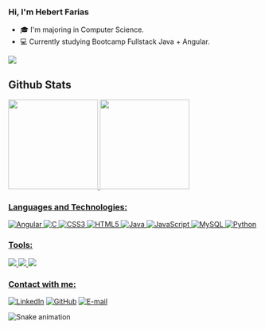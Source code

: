 ### Hi, I'm Hebert Farias

- 🎓 I'm majoring in Computer Science.
- 💻 Currently studying Bootcamp Fullstack Java + Angular.

<div>
  <img src="https://komarev.com/ghpvc/?username=HebertFB&style=flat-square">
</div>

## Github Stats

<div>
  <a href="https://github.com/HebertFB">
  <img height="180em" src="https://github-readme-stats.vercel.app/api?username=HebertFB&show_icons=true&include_all_commits=true&theme=react"/>
  <img height="180em" src="https://github-readme-stats.vercel.app/api/top-langs/?username=HebertFB&layout=compact&theme=react"/>
</div>

### Languages and Technologies:

![Angular](https://img.shields.io/badge/Angular-20232A?style=for-the-badge&logo=angular&logoColor=C3002F)
![C](https://img.shields.io/badge/C-20232A?style=for-the-badge&logo=c)
![CSS3](https://img.shields.io/badge/CSS3-20232A?style=for-the-badge&logo=css3&logoColor=264CE4)
![HTML5](https://img.shields.io/badge/HTML5-20232A?style=for-the-badge&logo=html5)
![Java](https://img.shields.io/badge/Java-20232A?style=for-the-badge&logo=java)
![JavaScript](https://img.shields.io/badge/JavaScript-20232A?style=for-the-badge&logo=javascript)
![MySQL](https://img.shields.io/badge/MySQL-20232A?logo=mysql&logoColor=white&style=for-the-badge)
![Python](https://img.shields.io/badge/Python-20232A?style=for-the-badge&logo=python)

### Tools:
<div>
  <img src="https://img.shields.io/badge/GitHub-100000?style=for-the-badge&logo=github&logoColor=white"/>
  <img src="https://img.shields.io/badge/GIT-E44C30?style=for-the-badge&logo=git&logoColor=white"/>
  <img src="https://img.shields.io/badge/Jira-0052CC?style=for-the-badge&logo=Jira&logoColor=white"/>  
</div>

### Contact with me:
<div>  
  
[![LinkedIn](https://img.shields.io/badge/LinkedIn-000?style=for-the-badge&logo=linkedin&logoColor=0E76A8)](https://www.linkedin.com/in/hebertfb/)
[![GitHub](https://img.shields.io/badge/GitHub-000?style=for-the-badge&logo=github&logoColor=fff)](https://github.com/HebertFB/)
[![E-mail](https://img.shields.io/badge/Outlook-0078D4?logo=microsoft-outlook&logoColor=white&style=for-the-badge)](mailto:hebertfbarbosa@outlook.com)
  
  ![Snake animation](https://github.com/HebertFB/HebertFB/blob/output/github-contribution-grid-snake.svg)
  
</div>
